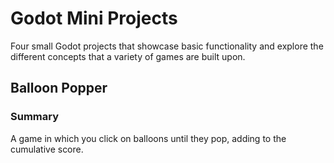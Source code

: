 # Godot Mini Projects

Four small Godot projects that showcase basic functionality and explore the different concepts that a variety of games are built upon.

## Balloon Popper

### Summary
A game in which you click on balloons until they pop, adding to the cumulative score.
